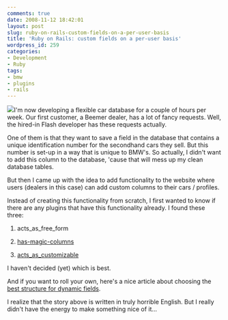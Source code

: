 ```yaml
---
comments: true
date: 2008-11-12 18:42:01
layout: post
slug: ruby-on-rails-custom-fields-on-a-per-user-basis
title: 'Ruby on Rails: custom fields on a per-user basis'
wordpress_id: 259
categories:
- Development
- Ruby
tags:
- bmw
- plugins
- rails
---
```


![](/images/uploads/2008/11/english-300x200.gif)I'm now developing a flexible car database for a couple of hours per week. Our first customer, a Beemer dealer, has a lot of fancy requests. Well, the hired-in Flash developer has these requests actually.

One of them is that they want to save a field in the database that contains a unique identification number for the secondhand cars they sell. But this number is set-up in a way that is unique to BMW's. So actually, I didn't want to add this column to the database, 'cause that will mess up my clean database tables.

But then I came up with the idea to add functionality to the website where users (dealers in this case) can add custom columns to their cars / profiles.

Instead of creating this functionality from scratch, I first wanted to know if there are any plugins that have this functionality already. I found these three:



	
  1. acts_as_free_form

	
  2. [has-magic-columns](http://code.google.com/p/has-magic-columns/)

	
  3. [acts_as_customizable](http://redmine.rubyforge.org/svn/trunk/vendor/plugins/acts_as_customizable/lib/acts_as_customizable.rb)


I haven't decided (yet) which is best.

And if you want to roll your own, here's a nice article about choosing the [best structure for dynamic fields](http://www.vaporbase.com/postings/Choosing_a_Schema_for_Dynamic_Records).

I realize that the story above is written in truly horrible English. But I really didn't have the energy to make something nice of it...
